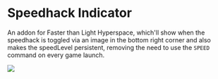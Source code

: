 # Speedhack Indicator

An addon for Faster than Light Hyperspace, which'll show when the speedhack is toggled via an image in the bottom right corner and also makes the speedLevel persistent, removing the need to use the `SPEED` command on every game launch.

![](https://github.com/user-attachments/assets/e7feeb21-ee50-4c1a-8784-841e6413e1c7)
